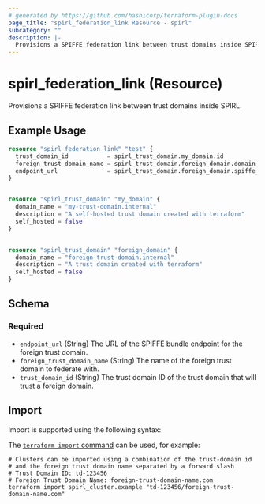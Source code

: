 ```yaml
---
# generated by https://github.com/hashicorp/terraform-plugin-docs
page_title: "spirl_federation_link Resource - spirl"
subcategory: ""
description: |-
  Provisions a SPIFFE federation link between trust domains inside SPIRL.
---
```


# spirl_federation_link (Resource)

Provisions a SPIFFE federation link between trust domains inside SPIRL.

## Example Usage

```terraform
resource "spirl_federation_link" "test" {
  trust_domain_id           = spirl_trust_domain.my_domain.id
  foreign_trust_domain_name = spirl_trust_domain.foreign_domain.domain_name
  endpoint_url              = spirl_trust_domain.foreign_domain.spiffe_bundle_endpoint
}


resource "spirl_trust_domain" "my_domain" {
  domain_name = "my-trust-domain.internal"
  description = "A self-hosted trust domain created with terraform"
  self_hosted = false
}


resource "spirl_trust_domain" "foreign_domain" {
  domain_name = "foreign-trust-domain.internal"
  description = "A trust domain created with terraform"
  self_hosted = false
}
```

<!-- schema generated by tfplugindocs -->
## Schema

### Required

- `endpoint_url` (String) The URL of the SPIFFE bundle endpoint for the foreign trust domain.
- `foreign_trust_domain_name` (String) The name of the foreign trust domain to federate with.
- `trust_domain_id` (String) The trust domain ID of the trust domain that will trust a foreign domain.

## Import

Import is supported using the following syntax:

The [`terraform import` command](https://developer.hashicorp.com/terraform/cli/commands/import) can be used, for example:

```shell
# Clusters can be imported using a combination of the trust-domain id
# and the foreign trust domain name separated by a forward slash
# Trust Domain ID: td-123456
# Foreign Trust Domain Name: foreign-trust-domain-name.com
terraform import spirl_cluster.example "td-123456/foreign-trust-domain-name.com"
```
